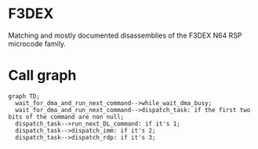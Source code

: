 # F3DEX
Matching and mostly documented disassemblies of the F3DEX N64 RSP microcode family.

# Call graph
```mermaid
graph TD;
  wait_for_dma_and_run_next_command-->while_wait_dma_busy;
  wait_for_dma_and_run_next_command-->dispatch_task: if the first two bits of the command are non null;
  dispatch_task-->run_next_DL_command: if it's 1;
  dispatch_task-->dispatch_imm: if it's 2;
  dispatch_task-->dispatch_rdp: if it's 3;
```